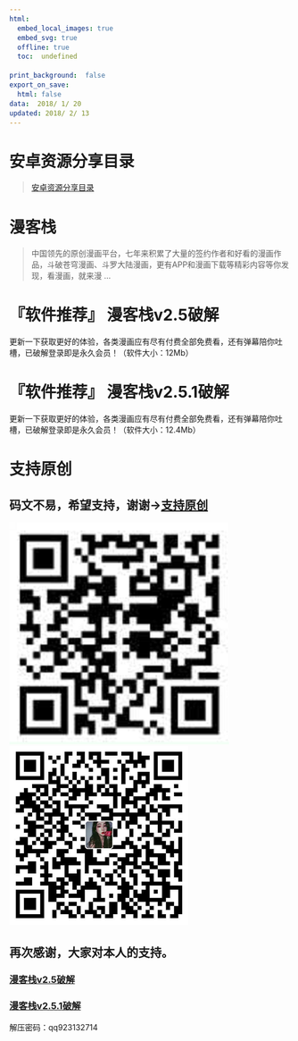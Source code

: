 ```yaml
---
html:
  embed_local_images: true
  embed_svg: true
  offline: true
  toc:  undefined

print_background:  false
export_on_save:
  html: false
data:  2018/ 1/ 20
updated: 2018/ 2/ 13
---
```




# 安卓资源分享目录

> [安卓资源分享目录](https://blog.csdn.net/qq923132714/article/details/83059823 "安卓资源分享目录")

# 漫客栈

> 中国领先的原创漫画平台，七年来积累了大量的签约作者和好看的漫画作品，斗破苍穹漫画、斗罗大陆漫画，更有APP和漫画下载等精彩内容等你发现，看漫画，就来漫 ...

# 『软件推荐』 漫客栈v2.5破解

更新一下获取更好的体验，各类漫画应有尽有付费全部免费看，还有弹幕陪你吐槽，已破解登录即是永久会员！（软件大小：12Mb）

# 『软件推荐』 漫客栈v2.5.1破解

 更新一下获取更好的体验，各类漫画应有尽有付费全部免费看，还有弹幕陪你吐槽，已破解登录即是永久会员！（软件大小：12.4Mb）

# 支持原创
## 码文不易，希望支持，谢谢->**[支持原创](http://blog.csdn.net/qq923132714/article/details/79399145)**
![微信支付](https://raw.githubusercontent.com/923132714/my_picture/master/blog/support/weixin.png)![微信支付](https://raw.githubusercontent.com/923132714/my_picture/master/blog/support/支付宝.png)
## 再次感谢，大家对本人的支持。

### [漫客栈v2.5破解](http://u16848854.ctfile.net/fs/16848854-332056726 "漫客栈v2.5破解")

### [漫客栈v2.5.1破解](http://u16848854.ctfile.net/fs/16848854-336113818 "漫客栈v2.5.1破解")

解压密码：qq923132714
